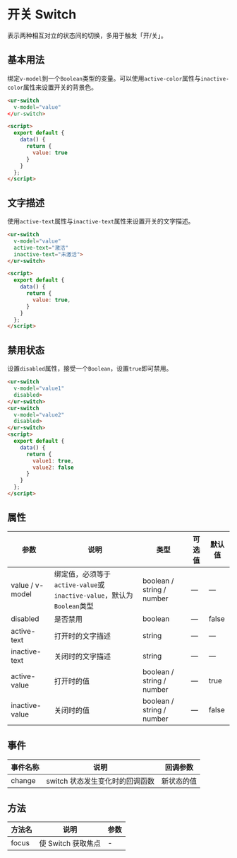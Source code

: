 # 开关 Switch

表示两种相互对立的状态间的切换，多用于触发「开/关」。

## 基本用法

绑定`v-model`到一个`Boolean`类型的变量。可以使用`active-color`属性与`inactive-color`属性来设置开关的背景色。

```html
<ur-switch
  v-model="value"
</ur-switch>

<script>
  export default {
    data() {
      return {
        value: true
      }
    }
  };
</script>
```

## 文字描述

使用`active-text`属性与`inactive-text`属性来设置开关的文字描述。

```html
<ur-switch
  v-model="value"
  active-text="激活"
  inactive-text="未激活">
</ur-switch>

<script>
  export default {
    data() {
      return {
        value: true,
      }
    }
  };
</script>
```


## 禁用状态

设置`disabled`属性，接受一个`Boolean`，设置`true`即可禁用。


```html
<ur-switch
  v-model="value1"
  disabled>
</ur-switch>
<ur-switch
  v-model="value2"
  disabled>
</ur-switch>
<script>
  export default {
    data() {
      return {
        value1: true,
        value2: false
      }
    }
  };
</script>
```

## 属性

| 参数      | 说明    | 类型      | 可选值       | 默认值   |
|---------- |-------- |---------- |-------------  |-------- |
| value / v-model | 绑定值，必须等于`active-value`或`inactive-value`，默认为`Boolean`类型 | boolean / string / number | — | — |
| disabled  | 是否禁用    | boolean   | — | false   |
| active-text  | 打开时的文字描述                                             | string   | — | — |
| inactive-text  | 关闭时的文字描述    | string   | — | — |
| active-value  | 打开时的值                                                   | boolean / string / number | — | true |
| inactive-value  | 关闭时的值                                                   | boolean / string / number | — | false |

## 事件
| 事件名称      | 说明    | 回调参数      |
|---------- |-------- |---------- |
| change  | switch 状态发生变化时的回调函数    | 新状态的值 |

## 方法
| 方法名 | 说明 | 参数 |
| ---- | ---- | ---- |
| focus | 使 Switch 获取焦点 | - |